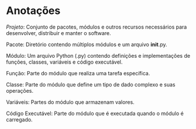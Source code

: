 # Anotações

*Projeto*: Conjunto de pacotes, módulos e outros recursos necessários para desenvolver, distribuir e manter o software.

Pacote: Diretório contendo múltiplos módulos e um arquivo __init__.py.

Módulo: Um arquivo Python (.py) contendo definições e implementações de funções, classes, variáveis e código executável.

Função: Parte do módulo que realiza uma tarefa específica.

Classe: Parte do módulo que define um tipo de dado complexo e suas operações.

Variáveis: Partes do módulo que armazenam valores.

Código Executável: Parte do módulo que é executada quando o módulo é carregado.
